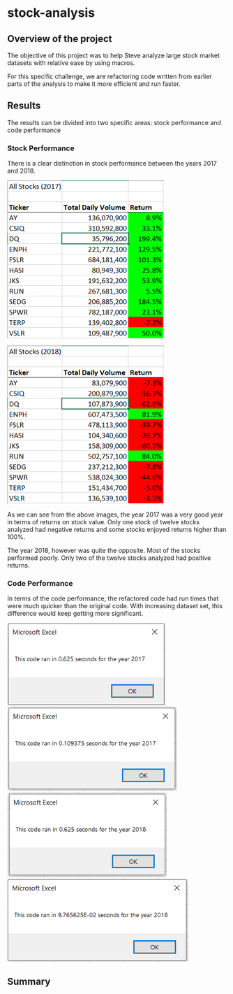 # stock-analysis

## Overview of the project

The objective of this project was to help Steve analyze large stock market datasets with relative ease by using macros. 

For this specific challenge, we are refactoring code written from earlier parts of the analysis to make it more efficient and run faster. 

## Results

The results can be divided into two specific areas: stock performance and code performance

### Stock Performance

There is a clear distinction in stock performance between the years 2017 and 2018.

![Analysis_images](Resources/2017_stock_analysis.PNG)

![Analysis_images](Resources/2018_stock_analysis.PNG)

As we can see from the above images, the year 2017 was a very good year in terms of returns on stock value. Only one stock of twelve stocks analyzed had negative returns and some stocks enjoyed returns higher than 100%.

The year 2018, however was quite the opposite. Most of the stocks performed poorly. Only two of the twelve stocks analyzed had positive returns.

### Code Performance

In terms of the code performance, the refactored code had run times that were much quicker than the original code. With increasing dataset set, this difference would keep getting more significant.

![Analysis_images](Resources/VBA_Challenge_2017_old.PNG)
![Analysis_images](Resources/VBA_Challenge_2017.PNG)
![Analysis_images](Resources/VBA_Challenge_2018_old.PNG)
![Analysis_images](Resources/VBA_Challenge_2018.PNG)

## Summary
